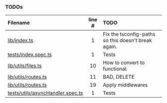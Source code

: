 ### TODOs
| Filename | line # | TODO
|:------|:------:|:------
| [lib/index.ts](lib/index.ts#L1) | 1 | Fix the tsconfig-paths so this doesn't break again.
| [tests/index.spec.ts](tests/index.spec.ts#L1) | 1 | Tests
| [lib/utils/files.ts](lib/utils/files.ts#L10) | 10 | How to convert to functional.
| [lib/utils/routes.ts](lib/utils/routes.ts#L11) | 11 | BAD, DELETE
| [lib/utils/routes.ts](lib/utils/routes.ts#L19) | 19 | Apply middlewares
| [tests/utils/asyncHandler.spec.ts](tests/utils/asyncHandler.spec.ts#L1) | 1 | Tests
